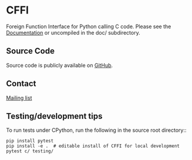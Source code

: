 CFFI
====

Foreign Function Interface for Python calling C code.
Please see the [Documentation](http://cffi.readthedocs.org/) or uncompiled
in the doc/ subdirectory.

Source Code
-----------

Source code is publicly available on
[GitHub](https://github.com/python-cffi/cffi).

Contact
-------

[Mailing list](https://groups.google.com/forum/#!forum/python-cffi)

Testing/development tips
------------------------

To run tests under CPython, run the following in the source root directory::

    pip install pytest
    pip install -e .  # editable install of CFFI for local development
    pytest c/ testing/
